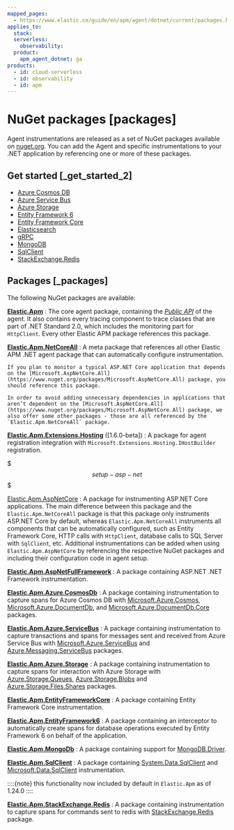 ```yaml
---
mapped_pages:
  - https://www.elastic.co/guide/en/apm/agent/dotnet/current/packages.html
applies_to:
  stack:
  serverless:
    observability:
  product:
    apm_agent_dotnet: ga
products:
  - id: cloud-serverless
  - id: observability
  - id: apm
---
```


# NuGet packages [packages]

Agent instrumentations are released as a set of NuGet packages available on [nuget.org](https://nuget.org). You can add the Agent and specific instrumentations to your .NET application by referencing one or more of these packages.


## Get started [_get_started_2]

* [Azure Cosmos DB](/reference/setup-azure-cosmosdb.md)
* [Azure Service Bus](/reference/setup-azure-servicebus.md)
* [Azure Storage](/reference/setup-azure-storage.md)
* [Entity Framework 6](/reference/setup-ef6.md)
* [Entity Framework Core](/reference/setup-ef-core.md)
* [Elasticsearch](/reference/setup-elasticsearch.md)
* [gRPC](/reference/setup-grpc.md)
* [MongoDB](/reference/setup-mongo-db.md)
* [SqlClient](/reference/setup-sqlclient.md)
* [StackExchange.Redis](/reference/setup-stackexchange-redis.md)


## Packages [_packages]

The following NuGet packages are available:

[**Elastic.Apm**](https://www.nuget.org/packages/Elastic.Apm)
:   The core agent package, containing the [*Public API*](/reference/public-api.md) of the agent. It also contains every tracing component to trace classes that are part of .NET Standard 2.0, which includes the monitoring part for `HttpClient`. Every other Elastic APM package references this package.

[**Elastic.Apm.NetCoreAll**](https://www.nuget.org/packages/Elastic.Apm.NetCoreAll)
:   A meta package that references all other Elastic APM .NET agent package that can automatically configure instrumentation.

    If you plan to monitor a typical ASP.NET Core application that depends on the [Microsoft.AspNetCore.All](https://www.nuget.org/packages/Microsoft.AspNetCore.All) package, you should reference this package.

    In order to avoid adding unnecessary dependencies in applications that aren’t dependent on the [Microsoft.AspNetCore.All](https://www.nuget.org/packages/Microsoft.AspNetCore.All) package, we also offer some other packages - those are all referenced by the `Elastic.Apm.NetCoreAll` package.


[**Elastic.Apm.Extensions.Hosting**](https://www.nuget.org/packages/Elastic.Apm.Extensions.Hosting) ([1.6.0-beta])
:   A package for agent registration integration with `Microsoft.Extensions.Hosting.IHostBuilder` registration.

$$$setup-asp-net$$$

[Elastic.Apm.AspNetCore](/reference/setup-asp-net-core.md)
:   A package for instrumenting ASP.NET Core applications. The main difference between this package and the `Elastic.Apm.NetCoreAll` package is that this package only instruments ASP.NET Core by default, whereas `Elastic.Apm.NetCoreAll` instruments all components that can be automatically configured, such as Entity Framework Core, HTTP calls with `HttpClient`, database calls to SQL Server with `SqlClient`, etc. Additional instrumentations can be added when using `Elastic.Apm.AspNetCore` by referencing the respective NuGet packages and including their configuration code in agent setup.

[**Elastic.Apm.AspNetFullFramework**](/reference/setup-asp-dot-net.md)
:   A package containing ASP.NET .NET Framework instrumentation.

[**Elastic.Apm.Azure.CosmosDb**](/reference/setup-azure-cosmosdb.md)
:   A package containing instrumentation to capture spans for Azure Cosmos DB with [Microsoft.Azure.Cosmos](https://www.nuget.org/packages/Microsoft.Azure.Cosmos), [Microsoft.Azure.DocumentDb](https://www.nuget.org/packages/Microsoft.Azure.DocumentDb), and [Microsoft.Azure.DocumentDb.Core](https://www.nuget.org/packages/Microsoft.Azure.DocumentDb.Core) packages.

[**Elastic.Apm.Azure.ServiceBus**](/reference/setup-azure-servicebus.md)
:   A package containing instrumentation to capture transactions and spans for messages sent and received from Azure Service Bus with [Microsoft.Azure.ServiceBus](https://www.nuget.org/packages/Microsoft.Azure.ServiceBus/) and [Azure.Messaging.ServiceBus](https://www.nuget.org/packages/Azure.Messaging.ServiceBus/) packages.

[**Elastic.Apm.Azure.Storage**](/reference/setup-azure-storage.md)
:   A package containing instrumentation to capture spans for interaction with Azure Storage with [Azure.Storage.Queues](https://www.nuget.org/packages/azure.storage.queues/), [Azure.Storage.Blobs](https://www.nuget.org/packages/azure.storage.blobs/) and [Azure.Storage.Files.Shares](https://www.nuget.org/packages/azure.storage.files.shares/) packages.

[**Elastic.Apm.EntityFrameworkCore**](/reference/setup-ef-core.md)
:   A package containing Entity Framework Core instrumentation.

[**Elastic.Apm.EntityFramework6**](/reference/setup-ef6.md)
:   A package containing an interceptor to automatically create spans for database operations executed by Entity Framework 6 on behalf of the application.

[**Elastic.Apm.MongoDb**](/reference/setup-mongo-db.md)
:   A package containing support for [MongoDB.Driver](https://www.nuget.org/packages/MongoDB.Driver/).

[**Elastic.Apm.SqlClient**](/reference/setup-sqlclient.md)
:   A package containing [System.Data.SqlClient](https://www.nuget.org/packages/System.Data.SqlClient) and [Microsoft.Data.SqlClient](https://www.nuget.org/packages/Microsoft.Data.SqlClient) instrumentation.

::::{note}
this functionality now included by default in `Elastic.Apm` as of 1.24.0
::::


[**Elastic.Apm.StackExchange.Redis**](/reference/setup-stackexchange-redis.md)
:   A package containing instrumentation to capture spans for commands sent to redis with [StackExchange.Redis](https://www.nuget.org/packages/StackExchange.Redis/) package.
